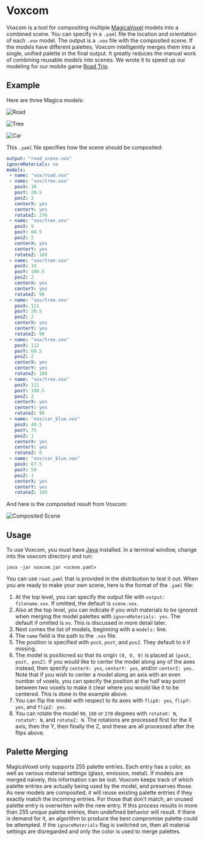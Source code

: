 # Voxcom

Voxcom is a tool for compositing multiple [MagicaVoxel](https://ephtracy.github.io/) models into a combined scene.
You can specify in a `.yaml` file the location and orientation of each `.vox` model.
The output is a `.vox` file with the composited scene.
If the models have different palettes, Voxcom intelligently merges them into a single, unified palette in the final output.
It greatly reduces the manual work of combining reusable models into scenes.
We wrote it to speed up our modeling for our mobile game [Road Trip](http://larvalabs.com/roadtrip).

## Example

Here are three Magica models:

![Road](https://github.com/larvalabs/voxcom/blob/master/images/road.png)

![Tree](https://github.com/larvalabs/voxcom/blob/master/images/tree.png)

![Car](https://github.com/larvalabs/voxcom/blob/master/images/car.png)

This `.yaml` file specifies how the scene should be composited:

```yaml
output: "road_scene.vox"
ignoreMaterials: no
models:
 - name: "vox/road.vox"
 - name: "vox/tree.vox"
   posX: 10
   posY: 20.5
   posZ: 2
   centerX: yes
   centerY: yes
   rotateZ: 270
 - name: "vox/tree.vox"
   posX: 9
   posY: 60.5
   posZ: 2
   centerX: yes
   centerY: yes
   rotateZ: 180
 - name: "vox/tree.vox"
   posX: 10
   posY: 100.5
   posZ: 2
   centerX: yes
   centerY: yes
   rotateZ: 90
 - name: "vox/tree.vox"
   posX: 111
   posY: 20.5
   posZ: 2
   centerX: yes
   centerY: yes
   rotateZ: 90
 - name: "vox/tree.vox"
   posX: 112
   posY: 60.5
   posZ: 2
   centerX: yes
   centerY: yes
   rotateZ: 180
 - name: "vox/tree.vox"
   posX: 111
   posY: 100.5
   posZ: 2
   centerX: yes
   centerY: yes
   rotateZ: 90
 - name: "vox/car_blue.vox"
   posX: 40.5
   posY: 75
   posZ: 1
   centerX: yes
   centerY: yes
   rotateZ: 0
 - name: "vox/car_blue.vox"
   posX: 67.5
   posY: 50
   posZ: 1
   centerX: yes
   centerY: yes
   rotateZ: 180
```

And here is the composited result from Voxcom:

![Composited Scene](https://github.com/larvalabs/voxcom/blob/master/images/roadScene.png "Composited Scene")

## Usage

To use Voxcom, you must have [Java](http://www.oracle.com/technetwork/java/javase/downloads/jre8-downloads-2133155.html) installed.
In a terminal window, change into the voxcom directory and run:
```
java -jar voxcom.jar <scene.yaml>
```
You can use `road.yaml` that is provided in the distribution to test it out.
When you are ready to make your own scene, here is the format of the `.yaml` file:

1. At the top level, you can specify the output file with `output: filename.vox`. If omitted, the default is `scene.vox`.
2. Also at the top level, you can indicate if you wish materials to be ignored when merging the model palettes with `ignoreMaterials: yes`. The default if omitted is `no`. This is discussed in more detail later.
3. Next comes the list of models, beginning with a `models:` line.
  1. The `name` field is the path to the `.vox` file.
  2. The position is specified with `posX`, `posY`, and `posZ`. They default to `0` if missing.
  3. The model is positioned so that its origin `(0, 0, 0)` is placed at `(posX, posY, posZ)`.
If you would like to center the model along any of the axes instead, then specify `centerX: yes`, `centerY: yes`, and/or `centerZ: yes`.
Note that if you wish to center a model along an axis with an even number of voxels, you can specify the position at the half way point between two voxels to make it clear where you would like it to be centered.
This is done in the example above.
  4. You can flip the model with respect to its axes with `flipX: yes`, `flipY: yes`, and `flipZ: yes`.
  5. You can rotate the model `90`, `180` or `270` degrees with `rotateX: N`, `rotateY: N`, and `rotateZ: N`.
The rotations are processed first for the X axis, then the Y, then finally the Z, and these are all processed after the flips above.

## Palette Merging

MagicaVoxel only supports 255 palette entries. Each entry has a color, as well as various material settings (glass, emission, metal).
If models are merged naively, this information can be lost.
Voxcom keeps track of which palette entries are actually being used by the model, and preserves those.
As new models are composited, it will reuse existing palette entries if they exactly match the incoming entries.
For those that don't match, an unused palette entry is overwriten with the new entry.
If this process results in more than 255 unique palette entries, then undefined behavior will result.
if there is demand for it, an algorithm to produce the best compromise palette could be attempted.
If the `ignoreMaterials` flag is switched on, then all material settings are disregarded and only the color is used to merge palettes.